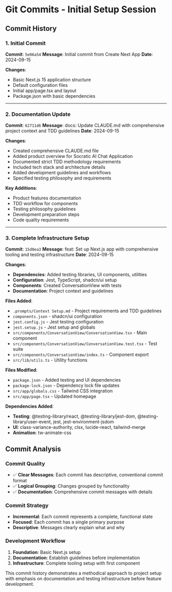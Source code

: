 # Git Commits - Initial Setup Session

## Commit History

### 1. Initial Commit
**Commit**: `5e06a54`
**Message**: Initial commit from Create Next App
**Date**: 2024-09-15

**Changes**:
- Basic Next.js 15 application structure
- Default configuration files
- Initial app/page.tsx and layout
- Package.json with basic dependencies

---

### 2. Documentation Update
**Commit**: `62711d6`
**Message**: docs: Update CLAUDE.md with comprehensive project context and TDD guidelines
**Date**: 2024-09-15

**Changes**:
- Created comprehensive CLAUDE.md file
- Added product overview for Socratic AI Chat Application
- Documented strict TDD methodology requirements
- Included tech stack and architecture details
- Added development guidelines and workflows
- Specified testing philosophy and requirements

**Key Additions**:
- Product features documentation
- TDD workflow for components
- Testing philosophy guidelines
- Development preparation steps
- Code quality requirements

---

### 3. Complete Infrastructure Setup
**Commit**: `15d0ea3`
**Message**: feat: Set up Next.js app with comprehensive tooling and testing infrastructure
**Date**: 2024-09-15

**Changes**:
- **Dependencies**: Added testing libraries, UI components, utilities
- **Configuration**: Jest, TypeScript, shadcn/ui setup
- **Components**: Created ConversationView with tests
- **Documentation**: Project context and guidelines

**Files Added**:
- `.prompts/Context Setup.md` - Project requirements and TDD guidelines
- `components.json` - shadcn/ui configuration
- `jest.config.js` - Jest testing configuration
- `jest.setup.js` - Jest setup and globals
- `src/components/ConversationView/ConversationView.tsx` - Main component
- `src/components/ConversationView/ConversationView.test.tsx` - Test suite
- `src/components/ConversationView/index.ts` - Component export
- `src/lib/utils.ts` - Utility functions

**Files Modified**:
- `package.json` - Added testing and UI dependencies
- `package-lock.json` - Dependency lock file updates
- `src/app/globals.css` - Tailwind CSS integration
- `src/app/page.tsx` - Updated homepage

**Dependencies Added**:
- **Testing**: @testing-library/react, @testing-library/jest-dom, @testing-library/user-event, jest, jest-environment-jsdom
- **UI**: class-variance-authority, clsx, lucide-react, tailwind-merge
- **Animation**: tw-animate-css

## Commit Analysis

### Commit Quality
- ✅ **Clear Messages**: Each commit has descriptive, conventional commit format
- ✅ **Logical Grouping**: Changes grouped by functionality
- ✅ **Documentation**: Comprehensive commit messages with details

### Commit Strategy
- **Incremental**: Each commit represents a complete, functional state
- **Focused**: Each commit has a single primary purpose
- **Descriptive**: Messages clearly explain what and why

### Development Workflow
1. **Foundation**: Basic Next.js setup
2. **Documentation**: Establish guidelines before implementation
3. **Infrastructure**: Complete tooling setup with first component

This commit history demonstrates a methodical approach to project setup with emphasis on documentation and testing infrastructure before feature development.